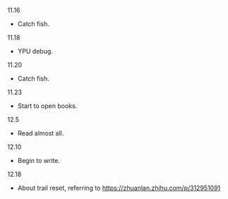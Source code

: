 11.16 
+ Catch fish.

11.18 
+ YPU debug.

11.20 
+ Catch fish.

11.23 
+ Start to open books.

12.5 
+ Read almost all.

12.10 
+ Begin to write.

12.18 
+ About trail reset, referring to https://zhuanlan.zhihu.com/p/312951091 
    